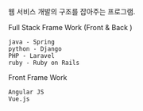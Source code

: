  웹 서비스 개발의 구조를 잡아주는 프로그램.
 
 Full Stack Frame Work (Front & Back )

    java - Spring
    python - Django
    PHP - Laravel
    ruby - Ruby on Rails
   
Front Frame Work

    Angular JS
    Vue.js
